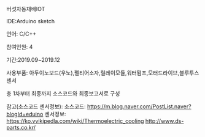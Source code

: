 버섯자동재배IOT

IDE:Arduino sketch

언어: C/C++

참여인원: 4

기간:2019.09~2019.12

사용부품: 아두이노보드(우노),펠티어소자,릴레이모듈,워터펌프,모터드라이브,블루투스센서

총 1차부터 최종까지 소스코드와 최종보고서로 구성

참고(소스코드 센서정보): 소스코드: https://m.blog.naver.com/PostList.naver?blogId=eduino
                       센서정보: https://ko.vvikipedla.com/wiki/Thermoelectric_cooling
                                http://www.ds-parts.co.kr/
                                
                       

